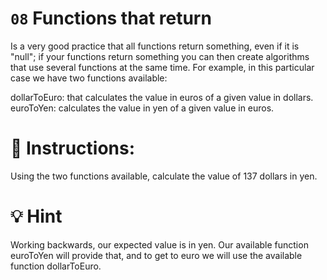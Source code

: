 # `08` Functions that return


Is a very good practice that all functions return something, even if it is "null"; if your functions return something you can then create algorithms that use several functions at the same time. For example, in this particular case we have two functions available:

dollarToEuro: that calculates the value in euros of a given value in dollars.
euroToYen: calculates the value in yen of a given value in euros.

# 📝 Instructions:
Using the two functions available, calculate the value of 137 dollars in yen.

# 💡 Hint
Working backwards, our expected value is in yen. Our available function euroToYen will provide that, and to get to euro we will use the available function dollarToEuro.